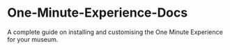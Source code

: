 # One-Minute-Experience-Docs
A complete guide on installing and customising the One Minute Experience for your museum.
